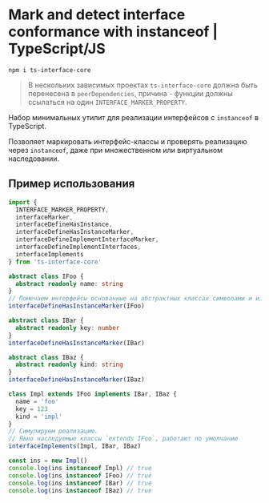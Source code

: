 
# Mark and detect interface conformance with instanceof | TypeScript/JS

    npm i ts-interface-core

> В нескольких зависимых проектах `ts-interface-core` должна быть перенесена в `peerDependencies`, причина - функции должны ссылаться на один `INTERFACE_MARKER_PROPERTY`. 

Набор минимальных утилит для реализации интерфейсов с `instanceof` в TypeScript.

Позволяет маркировать интерфейс-классы и проверять реализацию через `instanceof`, даже при множественном или виртуальном наследовании.

## Пример использования

```ts
import {
  INTERFACE_MARKER_PROPERTY,
  interfaceMarker,
  interfaceDefineHasInstance,
  interfaceDefineHasInstanceMarker,
  interfaceDefineImplementInterfaceMarker,
  interfaceDefineImplementInterfaces,
  interfaceImplements
} from 'ts-interface-core'

abstract class IFoo {
  abstract readonly name: string
}
// Помечаем интерфейсы основанные на абстрактных классах символами и изменяем Symbol.hasInstance
interfaceDefineHasInstanceMarker(IFoo)

abstract class IBar {
  abstract readonly key: number
}
interfaceDefineHasInstanceMarker(IBar)

abstract class IBaz {
  abstract readonly kind: string
}
interfaceDefineHasInstanceMarker(IBaz)

class Impl extends IFoo implements IBar, IBaz {
  name = 'foo'
  key = 123
  kind = 'impl'
}
// Симулируем реализацию.
// Явно наследуемые классы `extends IFoo`, работают по умолчанию
interfaceImplements(Impl, IBar, IBaz)

const ins = new Impl()
console.log(ins instanceof Impl) // true
console.log(ins instanceof IFoo) // true
console.log(ins instanceof IBar) // true
console.log(ins instanceof IBaz) // true
```
